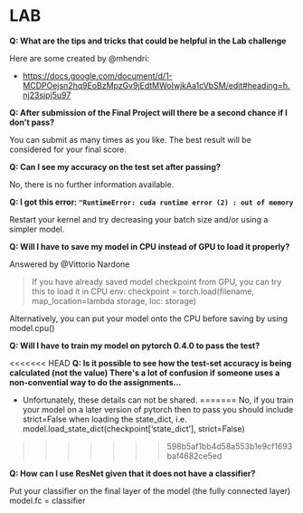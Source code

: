 # LAB

**Q: What are the tips and tricks that could be helpful in the Lab challenge**

  Here are some created by @mhendri:
    
-   https://docs.google.com/document/d/1-MCDPOejsn2hq9EoBzMpzGv9jEdtMWoIwjkAa1cVbSM/edit#heading=h.nj23sjpj5u97

**Q: After submission of the Final Project will there be a second chance if I don’t pass?**

  You can submit as many times as you like. The best result will be considered for your final score.

**Q: Can I see my accuracy on the test set after passing?**

No, there is no further information available.

**Q: I got this error: `"RuntimeError: cuda runtime error (2) : out of memory`**

  Restart your kernel and try decreasing your batch size and/or using a simpler model.

**Q: Will I have to save my model in CPU instead of GPU to load it properly?**

  Answered by @Vittorio Nardone

  >If you have already saved model checkpoint from GPU, you can try this to load it in CPU env: checkpoint = torch.load(filename, map_location=lambda storage, loc: storage)
  
  Alternatively, you can put your model onto the CPU before saving by using model.cpu()

**Q: Will I have to train my model on pytorch 0.4.0 to pass the test?**

<<<<<<< HEAD
**Q: Is it possible to see how the test-set accuracy is being calculated (not the value) There's a lot of confusion if someone uses a non-convential way to do the assignments...**
-   Unfortunately, these details can not be shared. 
=======
No, if you train your model on a later version of pytorch then to pass you should include strict=False when loading the state_dict, i.e. 
model.load_state_dict(checkpoint[‘state_dict’], strict=False)
>>>>>>> 598b5af1bb4d58a553b1e9cf1693baf4682ce5ed

**Q: How can I use ResNet given that it does not have a classifier?**

Put your classifier on the final layer of the model (the fully connected layer) model.fc = classifier
